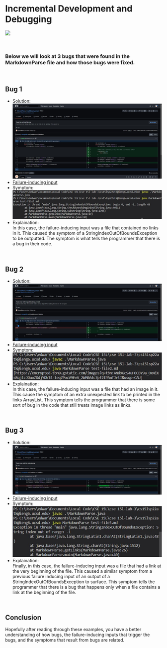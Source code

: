 # Incremental Development and Debugging

![](https://media.geeksforgeeks.org/wp-content/uploads/20190902105053/Debugging-Tips-To-Get-Better-At-It.png)

<br/>

### Below we will look at 3 bugs that were found in the MarkdownParse file and how those bugs were fixed.

<br/>

## Bug 1
* Solution:
![](..\images\labReport2\bug1.jpg)
* [Failure-inducing input](test-file1.md)
* Symptom:
![](..\images\labReport2\bug1symptom.jpg)
* Explaination: <br/>
In this case, the failure-inducing input was a file that contained no links in it. This caused the symptom of a StringIndexOutOfBoundsException to be outputted. The symptom is what tells the programmer that there is a bug in their code.

<br/>

## Bug 2
* Solution:
![](..\images\labReport2\bug2.jpg)
* [Failure-inducing input](test-file2.md)
* Symptom:
![](..\images\labReport2\bug2symptom.jpg)
* Explaination: <br/>
In this case, the failure-inducing input was a file that had an image in it. This cause the symptom of an extra unexpected link to be printed in the links ArrayList. This symptom tells the programmer that there is some sort of bug in the code that still treats image links as links.

<br/>

## Bug 3
* Solution:
![](..\images\labReport2\bug3.jpg)
* [Failure-inducing input](test-file3.md)
* Symptom:
![](..\images\labReport2\bug3symptom.jpg)
* Explaination: <br/>
Finally, in this case, the failure-inducing input was a file that had a link at the very beginning of the file. This caused a similar symptom from a previous failure inducing input of an output of a StringIndexOutOfBoundsException to surface. This symptom tells the programmer that there is a bug that happens only when a file contains a link at the beginning of the file.

<br/>

## Conclusion
Hopefully after reading through these examples, you have a better understanding of how bugs, the failure-inducing inputs that trigger the bugs, and the symptoms that result from bugs are related.